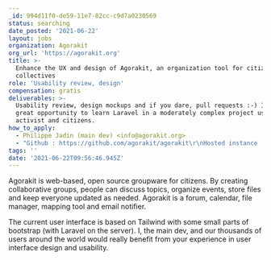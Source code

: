 ```yaml
---
_id: 994d11f0-de59-11e7-82cc-c9d7a0230569
status: searching
date_posted: '2021-06-22'
layout: jobs
organization: Agorakit
org_url: 'https://agorakit.org'
title: >-
  Enhance the UX and design of Agorakit, an organization tool for citizen's
  collectives
role: 'Usability review, design'
compensation: gratis
deliverables: >-
  Usability review, design mockups and if you dare, pull requests :-) It's a
  great opportunity to learn Laravel in a moderately complex project used by
  activist and citizens.
how_to_apply:
  - Philippe Jadin (main dev) <info@agorakit.org>
  - "Github : https://github.com/agorakit/agorakit\r\nHosted instance : https://app.agorakit.org/"
tags: ''
date: '2021-06-22T09:56:46.945Z'
---
```

Agorakit is web-based, open source groupware for citizens. 
By creating collaborative groups, people can discuss topics, organize events, store files and keep everyone updated as needed. 
Agorakit is a forum, calendar, file manager, mapping tool and email notifier.

The current user interface is based on Tailwind with some small parts of bootstrap (with Laravel on the server). I, the main dev, and our thousands of users around the world would really benefit from your experience in user interface design and usability.
